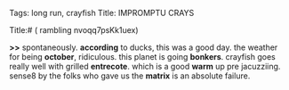 Tags: long run, crayfish
Title: IMPROMPTU CRAYS
  
Title:# ( rambling nvoqq7psKk1uex)
  
**>>** spontaneously. **according** to ducks, this was a good day. the weather for being **october**, ridiculous. this planet is going **bonkers**. crayfish goes really well with grilled **entrecote**. which is a good **warm** up pre jacuzziing. sense8 by the folks who gave us the **matrix** is an absolute failure.